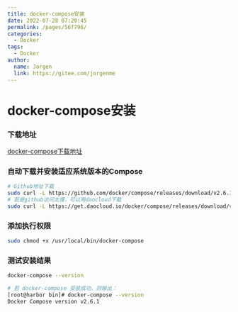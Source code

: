 ```yaml
---
title: docker-compose安装
date: 2022-07-28 07:20:45
permalink: /pages/56f796/
categories:
  - Docker
tags:
  - Docker
author: 
  name: Jorgen
  link: https://gitee.com/jorgenme
---
```

# docker-compose安装

### 下载地址
[docker-compose下载地址](https://github.com/docker/compose/releases)

### 自动下载并安装适应系统版本的Compose
```bash
# Github地址下载
sudo curl -L https://github.com/docker/compose/releases/download/v2.6.1/docker-compose-`uname -s`-`uname -m` -o /usr/local/bin/docker-compose
# 若是github访问太慢，可以用daocloud下载
sudo curl -L https://get.daocloud.io/docker/compose/releases/download/v2.6.1/docker-compose-`uname -s`-`uname -m` -o /usr/local/bin/docker-compose
```

### 添加执行权限
```bash
sudo chmod +x /usr/local/bin/docker-compose
```

### 测试安装结果
```bash
docker-compose --version

# 若 docker-compose 安装成功，则输出：
[root@harbor bin]# docker-compose --version
Docker Compose version v2.6.1
```